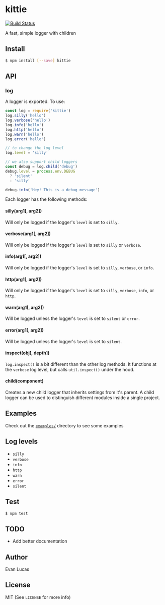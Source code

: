 # kittie

[![Build Status](https://travis-ci.org/evanlucas/kittie.svg)](https://travis-ci.org/evanlucas/kittie)

A fast, simple logger with children

## Install

```bash
$ npm install [--save] kittie
```

## API

### log

A logger is exported. To use:

```js
const log = require('kittie')
log.silly('hello')
log.verbose('hello')
log.info('hello')
log.http('hello')
log.warn('hello')
log.error('hello')

// to change the log level
log.level = 'silly'

// we also support child loggers
const debug = log.child('debug')
debug.level = process.env.DEBUG
  ? 'silent'
  : 'silly'

debug.info('Hey! This is a debug message')
```

Each logger has the following methods:

#### silly(arg1[, arg2])

Will only be logged if the logger's `level` is set to `silly`.

#### verbose(arg1[, arg2])

Will only be logged if the logger's `level` is set to `silly` or `verbose`.

#### info(arg1[, arg2])

Will only be logged if the logger's `level` is set to `silly`, `verbose`, or
`info`.

#### http(arg1[, arg2])

Will only be logged if the logger's `level` is set to `silly`, `verbose`,
`info`, or `http`.

#### warn(arg1[, arg2])

Will be logged unless the logger's `level` is set to `silent` or `error`.

#### error(arg1[, arg2])

Will be logged unless the logger's `level` is set to `silent`.

#### inspect(obj[, depth])

`log.inspect()` is a bit different than the other log methods. It functions
at the `verbose` log level, but calls `util.inspect()` under the hood.

#### child(component)

Creates a new child logger that inherits settings from it's parent.
A child logger can be used to distinguish different modules inside
a single project.

## Examples

Check out the [`examples/`](examples/) directory to see some examples

## Log levels

* `silly`
* `verbose`
* `info`
* `http`
* `warn`
* `error`
* `silent`

## Test

```bash
$ npm test
```

## TODO

* Add better documentation

## Author

Evan Lucas

## License

MIT (See `LICENSE` for more info)
